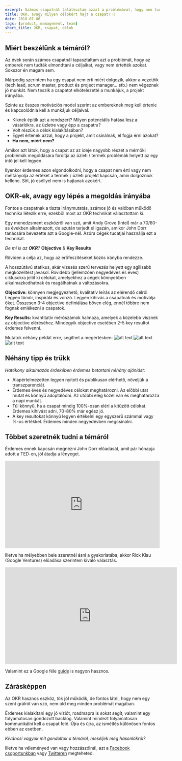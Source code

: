 ```yaml
---
excerpt: Számos csapatnál találkoztam azzal a problémával, hogy nem tudták elmondtani a céljaikat, vagy nem értették azokat.
title: OKR, avagy milyen célokért hajt a csapat? 🎯
date: 2018-07-06
tags: [product, management, team]
short_title: OKR, csapat, célok
---
```


## Miért beszélünk a témáról?

Az évek során számos csapatnál tapasztaltam azt a problémát, hogy az emberek nem tudták elmondtani a céljaikat, vagy nem értették azokat. Sokszor én magam sem.

Márpedig szerintem ha egy csapat nem érti miért dolgozik, akkor a vezetőik (tech lead, scrum master, product és project manager... stb.) nem végeznek jó munkát. Nem teszik a csapatot elkötelezetté a munkájuk, a projekt irányába.

Szinte az összes motivációs model szerint az embereknek meg kell értenie és kapcsolódnia kell a munkájuk céljaival.

- Kiknek építik azt a rendszert?
Milyen potenciális hatása lesz a vásárlókra, az üzletre vagy épp a csapatra?
- Volt részük a célok kialakításában?
- Egyet értenek azzal, hogy a projekt, amit csinálnak, el fogja érni azokat?
- **Ha nem, miért nem?**

Amikor azt látok, hogy a csapat az az ideje nagyobb részét a mérnöki problémák megoldására fordítja az üzleti / termék problémák helyett az egy intő jel kell legyen.

Ilyenkor érdemes azon elgondolkodni, hogy a csapat nem érti vagy nem méltányolja az értéket a termék / üzleti projekt kapcsán, amin dolgozniuk kellene. Sőt, jó eséllyel nem is hajtanak azokért.

## OKR-ek, avagy egy lépés a megoldás irányába

Fontos a csapatnak a tiszta iránymutatás, számos jó és valóban működő technika létezik erre, ezekből most az OKR technikát választottam ki.

Egy menedzsment eszközről van szó, amit Andy Grove (Intel) már a 70/80-as években alkalmazott, de azután terjedt el igazán, amikor John Dorr tanácsára bevezette azt a Google-nél. Azóra cégek tucatjai használja ezt a technikát.

*De mi is az **OKR**?* **Objective** & **Key Results**

Röviden a célja az, hogy az erőfeszítéseket közös irányba rendezze.

A hosszútávú statikus, akár vízesés szerű tervezés helyett egy agilisabb megközelítést javasol. Rövidebb (jellemzően negyedéves és éves) ciklusokra jelöl ki célokat, amelyekhez a cégek könnyebben alkalmazkodhatnak és reagálhatnak a változásokra.

**Objective:** könnyen megjegyezhető, kvalitatív leírás az elérendő célról. Legyen tömör, inspirálá és vonzó. Legyen kihívás a csapatnak és motiválja őket. Összesen 3-4 objective definiálása bőven elég, ennél többre nem fognak emlékezni a csapatok.

**Key Results:** kvantitatív mérőszámok halmaza, amelyek a közelebb visznek az objective eléréséhez. Mindegyik objective esetében 2-5 key resultot érdemes felvenni.

Mutatok néhány példát erre, segíthet a megértésben:
![alt text](https://appcraft.hu/assets/img/okr-01.png)
![alt text](https://appcraft.hu/assets/img/okr-02.png)
![alt text](https://appcraft.hu/assets/img/okr-03.png)

## Néhány tipp és trükk

*Hatékony alkalmazás érdekében érdemes betartani néhány ajánlást:*

- Alapértelmezetten legyen nyitott és publikusan elérhető, növeljük a transzparenciát.
- Érdemes éves és negyedéves célokat meghatározni. Az előbbi utat mutat és könnyű adoptálódni. Az utóbbi elég közel van és meghatározza a napi munkát.
- Túl könnyű, ha a csapat mindig 100%-osan eléri a kitűzött célokat. Érdemes kihívást adni, 70-80% már egész jó.
- A key resultokat könnyű legyen értékelni egy egyszerű számmal vagy %-os értékkel. Érdemes minden negyedévben megcsinálni.

## Többet szeretnék tudni a témáról

Érdemes ennek kapcsán megnézni John Dorr előadását, amit pár hónapja adott a TED-en, jól átadja a lényeget.
<div style="max-width:854px"><div style="position:relative;height:0;padding-bottom:56.25%"><iframe src="https://embed.ted.com/talks/john_doerr_why_the_secret_to_success_is_setting_the_right_goals" width="854" height="480" style="position:absolute;left:0;top:0;width:100%;height:100%" frameborder="0" scrolling="no" allowfullscreen></iframe></div></div>

Illetve ha mélyebben bele szeretnél ásni a gyakorlatába, akkor Rick Klau (Google Ventures) előadása szerintem kiváló választás.
<iframe width="560" height="315" src="https://www.youtube.com/embed/mJB83EZtAjc" frameborder="0" allow="autoplay; encrypted-media" allowfullscreen></iframe>

Valamint ez a Google féle [guide](https://rework.withgoogle.com/guides/set-goals-with-okrs/steps/introduction/) is nagyon hasznos.

## Zárásképpen

Az OKR hasznos eszköz, tök jól működik, de fontos látni, hogy nem egy szent grálról van szó, nem old meg minden problémát magában.

Érdemes kialakítani egy jó víziót, roadmapra is sokat segít, valamint egy folyamatosan gondozott backlog. Valamint mindezt folyamatosan kommunikálni kell a csapat felé. Újra és újra, az ismétlés különösen fontos ebben az esetben.

*Kíváncsi vagyok mit gondoltok a témáról, meséljek még hasonlókról?*

Illetve ha véleményed van vagy hozzászólnál, azt a [Facebook csoportunkban](http://bit.ly/acfb-okr) vagy [Twitteren](http://bit.ly/actw-okr) megteheted.

